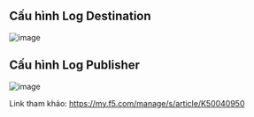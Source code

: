 Cấu hình Log Destination
---
![image](https://github.com/user-attachments/assets/a7a8657a-05d1-4e71-9b56-8c877df6eeee)

Cấu hình Log Publisher
---
![image](https://github.com/user-attachments/assets/33e5eaac-2293-4f6f-bd9a-b3cd20208a09)

Link tham khảo: https://my.f5.com/manage/s/article/K50040950
